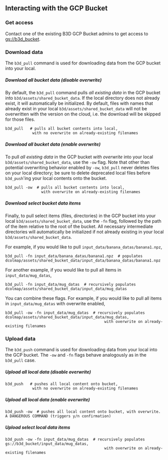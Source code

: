 ## Interacting with the GCP Bucket

### Get access
Contact one of the existing B3D GCP Bucket admins to get access to [gs://b3d_bucket](https://console.cloud.google.com/storage/browser/b3d_bucket).


### Download data
The `b3d_pull` command is used for downloading data from the GCP bucket into your local.


##### Download all bucket data (disable overwrite)
By default, the `b3d_pull` command pulls _all existing data_ in the GCP bucket into `b3d/assets/shared_bucket_data`. If the local directory does not already exist, it will automatically be initialized.
By default, files with names that already exist in your local `b3d/assets/shared_bucket_data` will not be overwritten with the version on the cloud, i.e. the download will be skipped for those files.

```
b3d_pull   # pulls all bucket contents into local, 
            with no overwrite on already-existing filenames
```

##### Download all bucket data (enable overwrite)
To pull _all existing data_ in the GCP bucket _with overwrite_ into your local `b3d/assets/shared_bucket_data`, use the `-ow` flag. 
Note that other than potential overwriting behavior enabled by `-ow`, `b3d_pull` never deletes files on your local directory; be sure to delete deprecated local files before `b3d_push`'ing your local contents onto the bucket.

```
b3d_pull -ow  # pulls all bucket contents into local, 
                with overwrite on already-existing filenames
```

##### Download select bucket data items
Finally, to pull select items (files, directories) in the GCP bucket into your local `b3d/assets/shared_bucket_data`, use the `-fn` flag, followed by the path of the item relative to the root of the bucket.
All necessary intermediate directories will automatically be initialized if not already existing in your local `b3d/assets/shared_bucket_data`. 

For example, if you would like to pull `input_data/banana_datas/banana1.npz`, 

```
b3d_pull -fn input_data/banana_datas/banana1.npz  # populates dcolmap/assets/shared_bucket_data/input_data/banana_datas/banana1.npz
```

For another example, if you would like to pull all items in `input_data/mug_datas`, 

```
b3d_pull -fn input_data/mug_datas  # recursively populates dcolmap/assets/shared_bucket_data/input_data/mug_datas
```

You can combine these flags. For example, if you would like to pull all items in `input_data/mug_datas` with overwrite enabled, 

```
b3d_pull -ow -fn input_data/mug_datas  # recursively populates dcolmap/assets/shared_bucket_data/input_data/mug_datas, 
                                            with overwrite on already-existing filenames
```

### Upload data
The `b3d_push` command is used for downloading data from your local into the GCP bucket. The `-ow` and `-fn` flags behave analogously as in the `b3d_pull` case.

##### Upload all local data (disable overwrite)
```
b3d_push   # pushes all local content onto bucket, 
            with no overwrite on already-existing filenames
```

##### Upload all local data (enable overwrite)
```
b3d_push -ow  # pushes all local content onto bucket, with overwrite. A DANGEROUS COMMAND (triggers y/n confirmation)
```

##### Upload select local data items
```
b3d_push -ow -fn input_data/mug_datas  # recursively populates gs://b3d_bucket/input_data/mug_datas, 
                                            with overwrite on already-existing filenames
```
